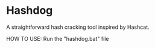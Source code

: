 # Hashdog
A straightforward hash cracking tool inspired by Hashcat.

 HOW TO USE: Run the "hashdog.bat" file

